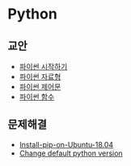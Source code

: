 Python
===

교안
---

- [파이썬 시작하기](start-python.md)
- [파이썬 자료형](data-type.md)
- [파이썬 제어문](control-statement.md)
- [파이썬 함수](function.md)

문제해결
---

- [Install-pip-on-Ubuntu-18.04](Install-pip-on-Ubuntu-18.04.md)
- [Change default python version](Change-default-python-version.md)
